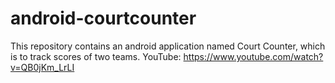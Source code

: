 # android-courtcounter
This repository contains an android application named Court Counter, which is to track scores of two teams.
YouTube: https://www.youtube.com/watch?v=QB0jKm_LrLI
